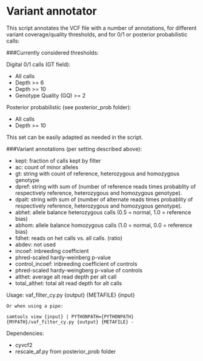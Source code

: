 # Variant annotator 

This script annotates the VCF file with a number of annotations, for different
variant coverage/quality thresholds, and for 0/1 or posterior probabilistic calls:

###Currently considered thresholds:

Digital 0/1 calls (GT field):
 - All calls
 - Depth >= 6
 - Depth >= 10
 - Genotype Quality (GQ) >= 2

Posterior probabilistic (see posterior_prob folder):
 - All calls
 - Depth >= 10

This set can be easily adapted as needed in the script.  

###Variant annotations (per setting described above):

- kept: fraction of calls kept by filter
- ac:   count of minor alleles
- gt: string with count of reference, heterozygous and homozygous genotype 
- dpref: string with sum of (number of reference reads times probablity of respectively reference, heterozygous and homozygous genotype). 
- dpalt: string with sum of (number of alternate reads times probablity of respectively reference, heterozygous and homozygous genotype). 
- abhet: allele balance heterozygous calls (0.5 = normal, 1.0 = reference bias)
- abhom: allele balance homozygous calls (1.0 = normal, 0.0 = reference bias)
- fdhet:  reads on het calls vs. all calls.  (ratio)
- abdev: not used
- incoef: inbreeding coefficient
- phred-scaled hardy-weinberg p-value
- control_incoef: inbreeding coefficient of controls
- phred-scaled hardy-weingberg p-value of controls
- althet: average alt read depth per alt call
- total_althet: total alt read depth for alt calls

Usage:
    vaf_filter_cy.py {output} {METAFILE} {input}

    Or when using a pipe:

    samtools view {input} | PYTHONPATH={PYTHONPATH}  {MYPATH}/vaf_filter_cy.py {output} {METAFILE} -

Dependencies:
- cyvcf2
- rescale_af.py from posterior_prob folder
